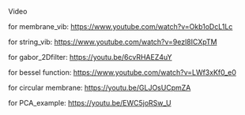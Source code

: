 Video

for membrane_vib: 	https://www.youtube.com/watch?v=Okb1oDcL1Lc

for string_vib:			https://www.youtube.com/watch?v=9ezl8ICXpTM

for gabor_2Dfilter:  https://youtu.be/6cvRHAEZ4uY

for bessel function: https://www.youtube.com/watch?v=LWf3xKf0_e0

for circular membrane: https://youtu.be/GLJOsUCpmZA

for PCA_example: https://youtu.be/EWC5joRSw_U
